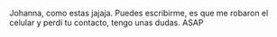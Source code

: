 Johanna, como estas jajaja. Puedes escribirme, es que me robaron el celular y perdí tu contacto, tengo unas dudas. ASAP 
